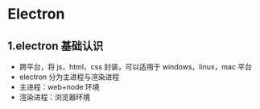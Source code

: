 # Electron

## 1.electron 基础认识

-   跨平台，将 js，html，css 封装，可以适用于 windows，linux，mac 平台
-   electron 分为主进程与渲染进程
-   主进程：web+node 环境
-   渲染进程：浏览器环境
